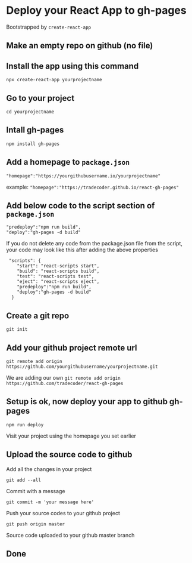 # Deploy your React App to gh-pages

Bootstrapped by `create-react-app`

## Make an empty repo on github (no file)

## Install the app using this command
`npx create-react-app yourprojectname`

## Go to your project
`cd yourprojectname`

## Intall gh-pages
`npm install gh-pages`

## Add a homepage to `package.json`

`"homepage":"https://yourgithubusername.io/yourprojectname"`

example:
`"homepage":"https://tradecoder.github.io/react-gh-pages"`

## Add below code to the script section of `package.json`

```
"predeploy":"npm run build",
"deploy":"gh-pages -d build"
```

If you do not delete any code from the package.json file from the script,
your code may look like this after adding the above properties

```
 "scripts": {
    "start": "react-scripts start",
    "build": "react-scripts build",
    "test": "react-scripts test",
    "eject": "react-scripts eject",
    "predeploy":"npm run build",
    "deploy":"gh-pages -d build"
  }
```

## Create a git repo 
`git init`

## Add your github project remote url
`git remote add origin https://github.com/yourgithubusername/yourprojectname.git`

We are adding our own
`git remote add origin https://github.com/tradecoder/react-gh-pages`

## Setup is ok, now deploy your app to github gh-pages
`npm run deploy`

Visit your project using the homepage you set earlier

## Upload the source code to github
Add all the changes in your project

`git add --all`
 
 Commit with a message

`git commit -m 'your message here'`

Push your source codes to your github project

`git push origin master`

Source code uploaded to your github master branch

## Done
